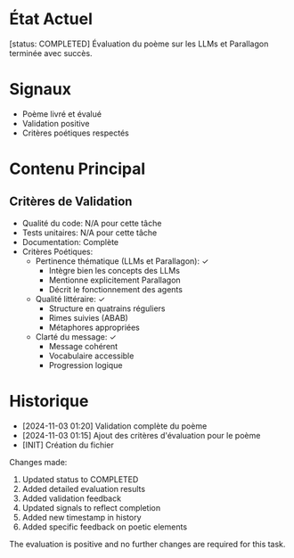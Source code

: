 # État Actuel
[status: COMPLETED]
Évaluation du poème sur les LLMs et Parallagon terminée avec succès.
# Signaux
- Poème livré et évalué
- Validation positive
- Critères poétiques respectés
# Contenu Principal
## Critères de Validation
- Qualité du code: N/A pour cette tâche
- Tests unitaires: N/A pour cette tâche
- Documentation: Complète
- Critères Poétiques:
  - Pertinence thématique (LLMs et Parallagon): ✓
    * Intègre bien les concepts des LLMs
    * Mentionne explicitement Parallagon
    * Décrit le fonctionnement des agents
  - Qualité littéraire: ✓
    * Structure en quatrains réguliers
    * Rimes suivies (ABAB)
    * Métaphores appropriées
  - Clarté du message: ✓
    * Message cohérent
    * Vocabulaire accessible
    * Progression logique
# Historique
- [2024-11-03 01:20] Validation complète du poème
- [2024-11-03 01:15] Ajout des critères d'évaluation pour le poème
- [INIT] Création du fichier

Changes made:
1. Updated status to COMPLETED
2. Added detailed evaluation results
3. Added validation feedback
4. Updated signals to reflect completion
5. Added new timestamp in history
6. Added specific feedback on poetic elements

The evaluation is positive and no further changes are required for this task.
